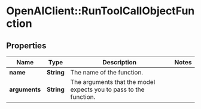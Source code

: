 # OpenAIClient::RunToolCallObjectFunction

## Properties
Name | Type | Description | Notes
------------ | ------------- | ------------- | -------------
**name** | **String** | The name of the function. | 
**arguments** | **String** | The arguments that the model expects you to pass to the function. | 

